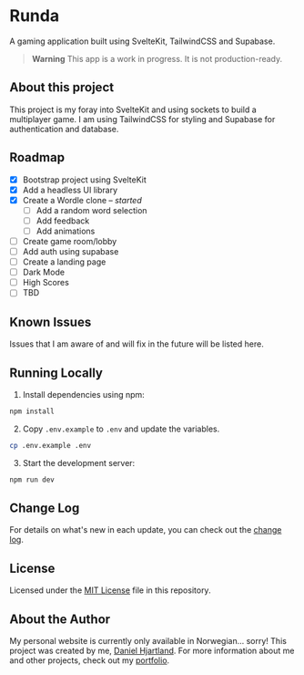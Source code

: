# Runda

A gaming application built using SvelteKit, TailwindCSS and Supabase.

> **Warning**
> This app is a work in progress. It is not production-ready.

## About this project

This project is my foray into SvelteKit and using sockets to build a multiplayer game.
I am using TailwindCSS for styling and Supabase for authentication and database.

## Roadmap

- [x] Bootstrap project using SvelteKit
- [x] Add a headless UI library
- [x] Create a Wordle clone – _started_
  - [ ] Add a random word selection
  - [ ] Add feedback
  - [ ] Add animations
- [ ] Create game room/lobby
- [ ] Add auth using supabase
- [ ] Create a landing page
- [ ] Dark Mode
- [ ] High Scores
- [ ] TBD

## Known Issues

Issues that I am aware of and will fix in the future will be listed here.

## Running Locally

1. Install dependencies using npm:

```zsh
npm install
```

2. Copy `.env.example` to `.env` and update the variables.

```zsh
cp .env.example .env
```

3. Start the development server:

```zsh
npm run dev
```

## Change Log

For details on what's new in each update, you can check out the [change log](CHANGELOG.md).

## License

Licensed under the [MIT License](LICENSE.md) file in this repository.

## About the Author

My personal website is currently only available in Norwegian... sorry!
This project was created by me, [Daniel Hjartland](http://hjartland.com).
For more information about me and other projects, check out my [portfolio](https://hjartland.dev/portefølje).
